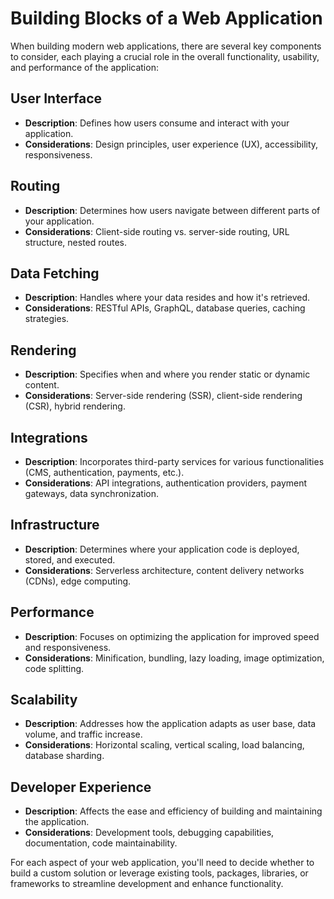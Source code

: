 # Building Blocks of a Web Application

When building modern web applications, there are several key components to consider, each playing a crucial role in the overall functionality, usability, and performance of the application:

## User Interface

- **Description**: Defines how users consume and interact with your application.
- **Considerations**: Design principles, user experience (UX), accessibility, responsiveness.

## Routing

- **Description**: Determines how users navigate between different parts of your application.
- **Considerations**: Client-side routing vs. server-side routing, URL structure, nested routes.

## Data Fetching

- **Description**: Handles where your data resides and how it's retrieved.
- **Considerations**: RESTful APIs, GraphQL, database queries, caching strategies.

## Rendering

- **Description**: Specifies when and where you render static or dynamic content.
- **Considerations**: Server-side rendering (SSR), client-side rendering (CSR), hybrid rendering.

## Integrations

- **Description**: Incorporates third-party services for various functionalities (CMS, authentication, payments, etc.).
- **Considerations**: API integrations, authentication providers, payment gateways, data synchronization.

## Infrastructure

- **Description**: Determines where your application code is deployed, stored, and executed.
- **Considerations**: Serverless architecture, content delivery networks (CDNs), edge computing.

## Performance

- **Description**: Focuses on optimizing the application for improved speed and responsiveness.
- **Considerations**: Minification, bundling, lazy loading, image optimization, code splitting.

## Scalability

- **Description**: Addresses how the application adapts as user base, data volume, and traffic increase.
- **Considerations**: Horizontal scaling, vertical scaling, load balancing, database sharding.

## Developer Experience

- **Description**: Affects the ease and efficiency of building and maintaining the application.
- **Considerations**: Development tools, debugging capabilities, documentation, code maintainability.

For each aspect of your web application, you'll need to decide whether to build a custom solution or leverage existing tools, packages, libraries, or frameworks to streamline development and enhance functionality.
